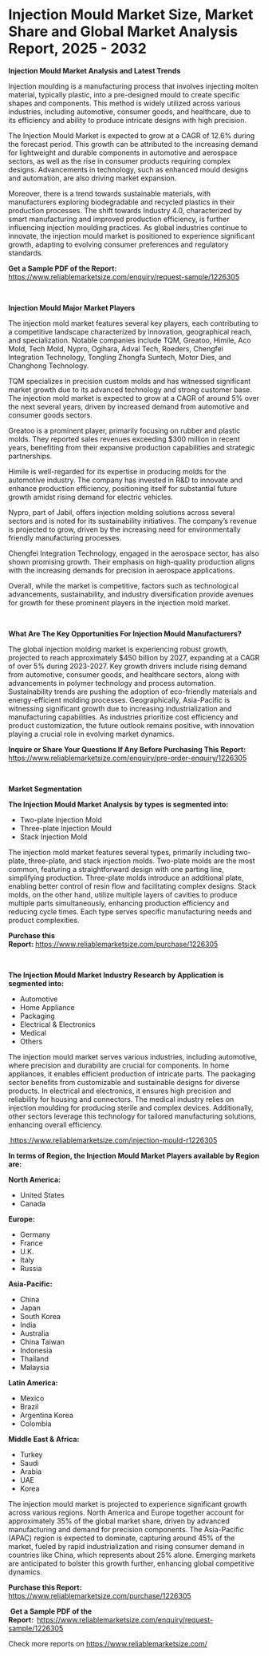 <p><h1>Injection Mould Market Size, Market Share and Global Market Analysis Report, 2025 - 2032</h1></p><p><strong>Injection Mould Market Analysis and Latest Trends</strong></p>
<p><p>Injection moulding is a manufacturing process that involves injecting molten material, typically plastic, into a pre-designed mould to create specific shapes and components. This method is widely utilized across various industries, including automotive, consumer goods, and healthcare, due to its efficiency and ability to produce intricate designs with high precision.</p><p>The Injection Mould Market is expected to grow at a CAGR of 12.6% during the forecast period. This growth can be attributed to the increasing demand for lightweight and durable components in automotive and aerospace sectors, as well as the rise in consumer products requiring complex designs. Advancements in technology, such as enhanced mould designs and automation, are also driving market expansion.</p><p>Moreover, there is a trend towards sustainable materials, with manufacturers exploring biodegradable and recycled plastics in their production processes. The shift towards Industry 4.0, characterized by smart manufacturing and improved production efficiency, is further influencing injection moulding practices. As global industries continue to innovate, the injection mould market is positioned to experience significant growth, adapting to evolving consumer preferences and regulatory standards.</p></p>
<p><strong>Get a Sample PDF of the Report:&nbsp;</strong> <a href="https://www.reliablemarketsize.com/enquiry/request-sample/1226305?utm_campaign=2628&utm_medium=2&utm_source=Github&utm_content=ia&utm_term=09042025&utm_id=injection-mould">https://www.reliablemarketsize.com/enquiry/request-sample/1226305</a></p>
<p>&nbsp;</p>
<p><strong>Injection Mould Major Market Players</strong></p>
<p><p>The injection mold market features several key players, each contributing to a competitive landscape characterized by innovation, geographical reach, and specialization. Notable companies include TQM, Greatoo, Himile, Aco Mold, Tech Mold, Nypro, Ogihara, Adval Tech, Roeders, Chengfei Integration Technology, Tongling Zhongfa Suntech, Motor Dies, and Changhong Technology.</p><p>TQM specializes in precision custom molds and has witnessed significant market growth due to its advanced technology and strong customer base. The injection mold market is expected to grow at a CAGR of around 5% over the next several years, driven by increased demand from automotive and consumer goods sectors.</p><p>Greatoo is a prominent player, primarily focusing on rubber and plastic molds. They reported sales revenues exceeding $300 million in recent years, benefiting from their expansive production capabilities and strategic partnerships.</p><p>Himile is well-regarded for its expertise in producing molds for the automotive industry. The company has invested in R&D to innovate and enhance production efficiency, positioning itself for substantial future growth amidst rising demand for electric vehicles. </p><p>Nypro, part of Jabil, offers injection molding solutions across several sectors and is noted for its sustainability initiatives. The company’s revenue is projected to grow, driven by the increasing need for environmentally friendly manufacturing processes.</p><p>Chengfei Integration Technology, engaged in the aerospace sector, has also shown promising growth. Their emphasis on high-quality production aligns with the increasing demands for precision in aerospace applications.</p><p>Overall, while the market is competitive, factors such as technological advancements, sustainability, and industry diversification provide avenues for growth for these prominent players in the injection mold market.</p></p>
<p>&nbsp;</p>
<p><strong>What Are The Key Opportunities For Injection Mould Manufacturers?</strong></p>
<p><p>The global injection molding market is experiencing robust growth, projected to reach approximately $450 billion by 2027, expanding at a CAGR of over 5% during 2023-2027. Key growth drivers include rising demand from automotive, consumer goods, and healthcare sectors, along with advancements in polymer technology and process automation. Sustainability trends are pushing the adoption of eco-friendly materials and energy-efficient molding processes. Geographically, Asia-Pacific is witnessing significant growth due to increasing industrialization and manufacturing capabilities. As industries prioritize cost efficiency and product customization, the future outlook remains positive, with innovation playing a crucial role in evolving market dynamics.</p></p>
<p><strong>Inquire or Share Your Questions If Any Before Purchasing This Report:</strong> <a href="https://www.reliablemarketsize.com/enquiry/pre-order-enquiry/1226305?utm_campaign=2628&utm_medium=2&utm_source=Github&utm_content=ia&utm_term=09042025&utm_id=injection-mould">https://www.reliablemarketsize.com/enquiry/pre-order-enquiry/1226305</a></p>
<p>&nbsp;</p>
<p><strong>Market Segmentation</strong></p>
<p><strong>The Injection Mould Market Analysis by types is segmented into:</strong></p>
<p><ul><li>Two-plate Injection Mold</li><li>Three-plate Injection Mould</li><li>Stack Injection Mold</li></ul></p>
<p><p>The injection mold market features several types, primarily including two-plate, three-plate, and stack injection molds. Two-plate molds are the most common, featuring a straightforward design with one parting line, simplifying production. Three-plate molds introduce an additional plate, enabling better control of resin flow and facilitating complex designs. Stack molds, on the other hand, utilize multiple layers of cavities to produce multiple parts simultaneously, enhancing production efficiency and reducing cycle times. Each type serves specific manufacturing needs and product complexities.</p></p>
<p><strong>Purchase this Report:&nbsp;</strong><a href="https://www.reliablemarketsize.com/purchase/1226305?utm_campaign=2628&utm_medium=2&utm_source=Github&utm_content=ia&utm_term=09042025&utm_id=injection-mould">https://www.reliablemarketsize.com/purchase/1226305</a></p>
<p>&nbsp;</p>
<p><strong>The Injection Mould Market Industry Research by Application is segmented into:</strong></p>
<p><ul><li>Automotive</li><li>Home Appliance</li><li>Packaging</li><li>Electrical & Electronics</li><li>Medical</li><li>Others</li></ul></p>
<p><p>The injection mould market serves various industries, including automotive, where precision and durability are crucial for components. In home appliances, it enables efficient production of intricate parts. The packaging sector benefits from customizable and sustainable designs for diverse products. In electrical and electronics, it ensures high precision and reliability for housing and connectors. The medical industry relies on injection moulding for producing sterile and complex devices. Additionally, other sectors leverage this technology for tailored manufacturing solutions, enhancing overall efficiency.</p></p>
<p><a href="https://www.reliablemarketsize.com/injection-mould-r1226305?utm_campaign=2628&utm_medium=2&utm_source=Github&utm_content=ia&utm_term=09042025&utm_id=injection-mould">&nbsp;https://www.reliablemarketsize.com/injection-mould-r1226305</a></p>
<p><strong>In terms of Region, the Injection Mould Market Players available by Region are:</strong></p>
<p>
    <p> <strong> North America: </strong>
        <ul>
            <li>United States</li>
            <li>Canada</li>
        </ul>
        </p> 
    <p> <strong> Europe: </strong>
        <ul>
            <li>Germany</li>
            <li>France</li>
            <li>U.K.</li>
            <li>Italy</li>
            <li>Russia</li>
        </ul>
        </p> 
    <p> <strong> Asia-Pacific: </strong>
        <ul>
            <li>China</li>
            <li>Japan</li>
            <li>South Korea</li>
            <li>India</li>
            <li>Australia</li>
            <li>China Taiwan</li>
            <li>Indonesia</li>
            <li>Thailand</li>
            <li>Malaysia</li>
        </ul>
        </p> 
    <p> <strong> Latin America: </strong>
        <ul>
            <li>Mexico</li>
            <li>Brazil</li>
            <li>Argentina Korea</li>
            <li>Colombia</li>
        </ul>
        </p> 
    <p> <strong> Middle East & Africa: </strong>
        <ul>
            <li>Turkey</li>
            <li>Saudi</li>
            <li>Arabia</li>
            <li>UAE</li>
            <li>Korea</li>
        </ul>
    </p>
    </p>
<p><p>The injection mould market is projected to experience significant growth across various regions. North America and Europe together account for approximately 35% of the global market share, driven by advanced manufacturing and demand for precision components. The Asia-Pacific (APAC) region is expected to dominate, capturing around 45% of the market, fueled by rapid industrialization and rising consumer demand in countries like China, which represents about 25% alone. Emerging markets are anticipated to bolster this growth further, enhancing global competitive dynamics.</p></p>
<p><strong>Purchase this Report: </strong><a href="https://www.reliablemarketsize.com/purchase/1226305?utm_campaign=2628&utm_medium=2&utm_source=Github&utm_content=ia&utm_term=09042025&utm_id=injection-mould">https://www.reliablemarketsize.com/purchase/1226305</a></p>
<p>&nbsp;<strong>Get a Sample PDF of the Report:&nbsp;&nbsp;</strong><a href="https://www.reliablemarketsize.com/enquiry/request-sample/1226305?utm_campaign=2628&utm_medium=2&utm_source=Github&utm_content=ia&utm_term=09042025&utm_id=injection-mould">https://www.reliablemarketsize.com/enquiry/request-sample/1226305</a></p>
<p><strong></strong></p>
<p>Check more reports on <a href="https://www.reliablemarketsize.com/?utm_campaign=2628&utm_medium=2&utm_source=Github&utm_content=ia&utm_term=09042025&utm_id=injection-mould">https://www.reliablemarketsize.com/</a></p>